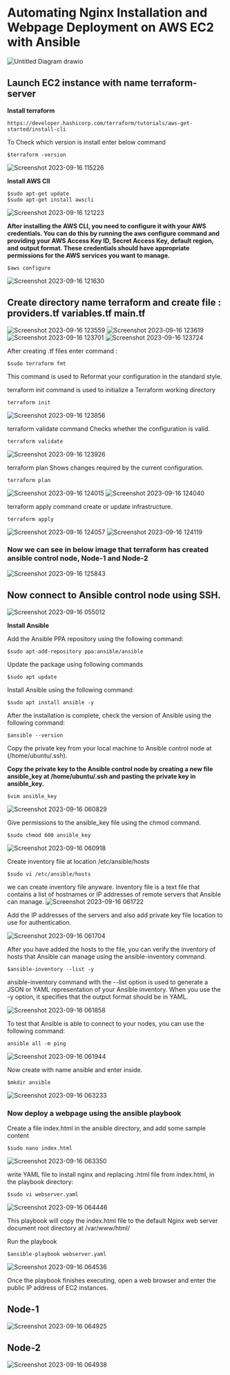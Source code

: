 # Automating Nginx Installation and Webpage Deployment on AWS EC2 with Ansible


![Untitled Diagram drawio](https://github.com/pradip2994/Ansible-Project/assets/124191442/71631d2f-b783-4c0f-bdb9-fcbfb5f59f73)




## Launch EC2 instance with name terraform-server

**Install terraform**
```
https://developer.hashicorp.com/terraform/tutorials/aws-get-started/install-cli
```

To Check which version is install enter below command
```
$terraform -version
```

![Screenshot 2023-09-16 115226](https://github.com/pradip2994/Ansible-Project/assets/124191442/86884aa2-de96-48f7-88d8-90f8e24927f9)


**Install AWS ClI**

```
$sudo apt-get update
$sudo apt-get install awscli 
```

![Screenshot 2023-09-16 121223](https://github.com/pradip2994/Ansible-Project/assets/124191442/9656ec33-864f-4907-b821-f6773f613517)


**After installing the AWS CLI, you need to configure it with your AWS credentials. You can do this by running the aws configure command and providing your AWS Access Key ID, Secret Access Key, default region, and output format. These credentials should have appropriate permissions for the AWS services you want to manage.**

```
$aws configure
```

![Screenshot 2023-09-16 121630](https://github.com/pradip2994/Ansible-Project/assets/124191442/3f090a0b-82d4-4159-9010-e57a00d0475b)

## Create directory name terraform and create file : **providers.tf** **variables.tf** **main.tf**

![Screenshot 2023-09-16 123559](https://github.com/pradip2994/Ansible-Project/assets/124191442/37c5d6d0-a1ad-4b31-ad11-a19ad416a900)
![Screenshot 2023-09-16 123619](https://github.com/pradip2994/Ansible-Project/assets/124191442/6c7cb95a-f9cc-46d9-908d-42b9fb0d67e4)
![Screenshot 2023-09-16 123701](https://github.com/pradip2994/Ansible-Project/assets/124191442/dc177dd8-7eea-4cb4-b9fb-8bcc5ebfda5f)
![Screenshot 2023-09-16 123724](https://github.com/pradip2994/Ansible-Project/assets/124191442/65d73b13-8066-43f0-a7e2-9a44f928bac7)


After creating .tf files enter command :

```
$sudo terraform fmt
```
This command is used to Reformat your configuration in the standard style.

terraform init command is used to initialize a Terraform working directory

```
terraform init
```

![Screenshot 2023-09-16 123856](https://github.com/pradip2994/Ansible-Project/assets/124191442/bffcc996-075c-4e04-9c06-b06655850a2c)

terraform validate command Checks whether the configuration is valid.

```
terraform validate
```

![Screenshot 2023-09-16 123926](https://github.com/pradip2994/Ansible-Project/assets/124191442/05591f7f-7b59-487c-8a8b-f74ccaf832fa)

terraform plan Shows changes required by the current configuration.

```
terraform plan
```
![Screenshot 2023-09-16 124015](https://github.com/pradip2994/Ansible-Project/assets/124191442/5297a5ba-b58f-4a9a-8f38-5bbc37a3823d)
![Screenshot 2023-09-16 124040](https://github.com/pradip2994/Ansible-Project/assets/124191442/7a15be23-9a8f-42ac-a3db-f8a650e14e4f)

terraform apply command create or update infrastructure.

```
terraform apply
```

![Screenshot 2023-09-16 124057](https://github.com/pradip2994/Ansible-Project/assets/124191442/8586391e-c07f-4a46-b690-f608f50ad4a8)
![Screenshot 2023-09-16 124119](https://github.com/pradip2994/Ansible-Project/assets/124191442/e2c13523-ffe4-4250-92b6-80e42ec27b96)

### Now we can see in below image that terraform has created ansible control node, Node-1 and Node-2

![Screenshot 2023-09-16 125843](https://github.com/pradip2994/Ansible-Project/assets/124191442/f7c3e569-b978-45d8-b076-db491d208bb5)

## Now connect to Ansible control node using SSH.
![Screenshot 2023-09-16 055012](https://github.com/pradip2994/Ansible-Project/assets/124191442/9a9aaed2-1d6b-47e2-a84e-d77effae1247)

**Install Ansible**

Add the Ansible PPA repository using the following command:
```
$sudo apt-add-repository ppa:ansible/ansible
```

Update the package using following commands

```
$sudo apt update
```

Install Ansible using the following command:

```
$sudo apt install ansible -y
```

After the installation is complete, check the version of Ansible using the following command:

```
$ansible --version
```

Copy the private key from your local machine to  Ansible control node at (/home/ubuntu/.ssh).

**Copy the private key to the Ansible control node by creating a new file ansible_key at /home/ubuntu/.ssh and pasting the private key in ansible_key.**

```
$vim ansible_key
```

![Screenshot 2023-09-16 060829](https://github.com/pradip2994/Ansible-Project/assets/124191442/78fa1bd4-ccb1-4b0f-8e59-f57b74a64616)

Give permissions to the ansible_key file using the chmod command.

```
$sudo chmod 600 ansible_key
```

![Screenshot 2023-09-16 060918](https://github.com/pradip2994/Ansible-Project/assets/124191442/86349fd3-95a5-4260-a44c-ac45fd3b52dc)

Create inventory file at location /etc/ansible/hosts

```
$sudo vi /etc/ansible/hosts
```
we can create inventory file anyware.
Inventory file is a text file that contains a list of hostnames or IP addresses of remote servers that Ansible can manage.
![Screenshot 2023-09-16 061722](https://github.com/pradip2994/Ansible-Project/assets/124191442/4a2b2103-c146-44e8-b6ea-6493ccbc785f)

Add the IP addresses of the servers and also add private key file location to use for authentication.

![Screenshot 2023-09-16 061704](https://github.com/pradip2994/Ansible-Project/assets/124191442/3851964a-a1a3-4707-9cca-0d8b3e70aba2)

After you have added the hosts to the file, you can verify the inventory of hosts that Ansible can manage using the ansible-inventory command.

```
$ansible-inventory --list -y
```

ansible-inventory command with the --list option is used to generate a JSON or YAML representation of your Ansible inventory. When you use the -y option, it specifies that the output format should be in YAML. 

![Screenshot 2023-09-16 061858](https://github.com/pradip2994/Ansible-Project/assets/124191442/604f63d8-f592-47e4-b702-38cdc9141daf)

To test that Ansible is able to connect to your nodes, you can use the following command:

```
ansible all -m ping
```

![Screenshot 2023-09-16 061944](https://github.com/pradip2994/Ansible-Project/assets/124191442/69dd2318-b441-4d93-b2a1-7fd744f226ae)

Now create with name ansible and enter inside.

```
$mkdir ansible
```

![Screenshot 2023-09-16 063233](https://github.com/pradip2994/Ansible-Project/assets/124191442/e60a6681-977e-4703-9083-027001e6821b)

### Now deploy a webpage using the ansible playbook

Create a file index.html in the ansible directory, and add some sample content

```
$sudo nano index.html
```

![Screenshot 2023-09-16 063350](https://github.com/pradip2994/Ansible-Project/assets/124191442/4484e355-1201-43ec-9a22-e8cc8dcb59ea)

write YAML file to install nginx and replacing .html file from index.html, in the playbook directory:

```
$sudo vi webserver.yaml
```

![Screenshot 2023-09-16 064446](https://github.com/pradip2994/Ansible-Project/assets/124191442/0fd54217-34e6-4cb4-b5cb-2105566b1206)

This playbook will copy the index.html file to the default Nginx web server document root directory at /var/www/html/

Run the playbook

```
$ansible-playbook webserver.yaml
```

![Screenshot 2023-09-16 064536](https://github.com/pradip2994/Ansible-Project/assets/124191442/4f15fc58-7510-4003-a3a8-9e7be2fe6815)

Once the playbook finishes executing, open a web browser and enter the public IP address of EC2 instances.

## Node-1
![Screenshot 2023-09-16 064925](https://github.com/pradip2994/Ansible-Project/assets/124191442/af9891f9-1642-47dc-9d34-3d35991d6d3c)


## Node-2

![Screenshot 2023-09-16 064938](https://github.com/pradip2994/Ansible-Project/assets/124191442/5616d475-6a84-4448-8fc6-860148f579b8)


